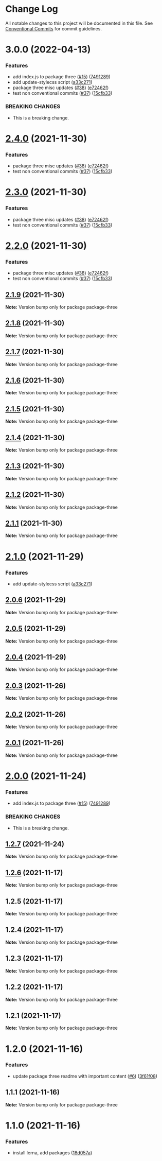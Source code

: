 # Change Log

All notable changes to this project will be documented in this file.
See [Conventional Commits](https://conventionalcommits.org) for commit guidelines.

# 3.0.0 (2022-04-13)


### Features

* add index.js to package three ([#15](https://github.com/mikachan/semantic-release-test/issues/15)) ([7491289](https://github.com/mikachan/semantic-release-test/commit/7491289efb98f8f6cfa9ea917cffdec8d8a5b820))
* add update-stylecss script ([a33c271](https://github.com/mikachan/semantic-release-test/commit/a33c271bd0b595bf04d6ddb0a235a36fd5e6d6b2))
* package three misc updates ([#38](https://github.com/mikachan/semantic-release-test/issues/38)) ([e72462f](https://github.com/mikachan/semantic-release-test/commit/e72462f3b198992bfd89dc497d956ad67045f310))
* test non conventional commits ([#37](https://github.com/mikachan/semantic-release-test/issues/37)) ([15cfb33](https://github.com/mikachan/semantic-release-test/commit/15cfb3374efd389ed1faf367d5c30cd9a7f17bc5))


### BREAKING CHANGES

* This is a breaking change.





# [2.4.0](https://github.com/mikachan/semantic-release-test/compare/package-three@2.1.0...package-three@2.4.0) (2021-11-30)


### Features

* package three misc updates ([#38](https://github.com/mikachan/semantic-release-test/issues/38)) ([e72462f](https://github.com/mikachan/semantic-release-test/commit/e72462f3b198992bfd89dc497d956ad67045f310))
* test non conventional commits ([#37](https://github.com/mikachan/semantic-release-test/issues/37)) ([15cfb33](https://github.com/mikachan/semantic-release-test/commit/15cfb3374efd389ed1faf367d5c30cd9a7f17bc5))





# [2.3.0](https://github.com/mikachan/semantic-release-test/compare/package-three@2.1.0...package-three@2.3.0) (2021-11-30)


### Features

* package three misc updates ([#38](https://github.com/mikachan/semantic-release-test/issues/38)) ([e72462f](https://github.com/mikachan/semantic-release-test/commit/e72462f3b198992bfd89dc497d956ad67045f310))
* test non conventional commits ([#37](https://github.com/mikachan/semantic-release-test/issues/37)) ([15cfb33](https://github.com/mikachan/semantic-release-test/commit/15cfb3374efd389ed1faf367d5c30cd9a7f17bc5))





# [2.2.0](https://github.com/mikachan/semantic-release-test/compare/package-three@2.1.0...package-three@2.2.0) (2021-11-30)


### Features

* package three misc updates ([#38](https://github.com/mikachan/semantic-release-test/issues/38)) ([e72462f](https://github.com/mikachan/semantic-release-test/commit/e72462f3b198992bfd89dc497d956ad67045f310))
* test non conventional commits ([#37](https://github.com/mikachan/semantic-release-test/issues/37)) ([15cfb33](https://github.com/mikachan/semantic-release-test/commit/15cfb3374efd389ed1faf367d5c30cd9a7f17bc5))





## [2.1.9](https://github.com/mikachan/semantic-release-test/compare/package-three@2.1.7...package-three@2.1.9) (2021-11-30)

**Note:** Version bump only for package package-three





## [2.1.8](https://github.com/mikachan/semantic-release-test/compare/package-three@2.1.7...package-three@2.1.8) (2021-11-30)

**Note:** Version bump only for package package-three





## [2.1.7](https://github.com/mikachan/semantic-release-test/compare/package-three@2.1.6...package-three@2.1.7) (2021-11-30)

**Note:** Version bump only for package package-three





## [2.1.6](https://github.com/mikachan/semantic-release-test/compare/package-three@2.1.5...package-three@2.1.6) (2021-11-30)

**Note:** Version bump only for package package-three





## [2.1.5](https://github.com/mikachan/semantic-release-test/compare/package-three@2.1.4...package-three@2.1.5) (2021-11-30)

**Note:** Version bump only for package package-three





## [2.1.4](https://github.com/mikachan/semantic-release-test/compare/package-three@2.1.3...package-three@2.1.4) (2021-11-30)

**Note:** Version bump only for package package-three





## [2.1.3](https://github.com/mikachan/semantic-release-test/compare/package-three@2.1.2...package-three@2.1.3) (2021-11-30)

**Note:** Version bump only for package package-three





## [2.1.2](https://github.com/mikachan/semantic-release-test/compare/package-three@2.1.1...package-three@2.1.2) (2021-11-30)

**Note:** Version bump only for package package-three





## [2.1.1](https://github.com/mikachan/semantic-release-test/compare/package-three@2.1.0...package-three@2.1.1) (2021-11-30)

**Note:** Version bump only for package package-three





# [2.1.0](https://github.com/mikachan/semantic-release-test/compare/package-three@2.0.6...package-three@2.1.0) (2021-11-29)


### Features

* add update-stylecss script ([a33c271](https://github.com/mikachan/semantic-release-test/commit/a33c271bd0b595bf04d6ddb0a235a36fd5e6d6b2))





## [2.0.6](https://github.com/mikachan/semantic-release-test/compare/package-three@2.0.0...package-three@2.0.6) (2021-11-29)

**Note:** Version bump only for package package-three





## [2.0.5](https://github.com/mikachan/semantic-release-test/compare/package-three@2.0.0...package-three@2.0.5) (2021-11-29)

**Note:** Version bump only for package package-three





## [2.0.4](https://github.com/mikachan/semantic-release-test/compare/package-three@2.0.0...package-three@2.0.4) (2021-11-29)

**Note:** Version bump only for package package-three





## [2.0.3](https://github.com/mikachan/semantic-release-test/compare/package-three@2.0.0...package-three@2.0.3) (2021-11-26)

**Note:** Version bump only for package package-three





## [2.0.2](https://github.com/mikachan/semantic-release-test/compare/package-three@2.0.0...package-three@2.0.2) (2021-11-26)

**Note:** Version bump only for package package-three





## [2.0.1](https://github.com/mikachan/semantic-release-test/compare/package-three@2.0.0...package-three@2.0.1) (2021-11-26)

**Note:** Version bump only for package package-three





# [2.0.0](https://github.com/mikachan/semantic-release-test/compare/package-three@1.2.7...package-three@2.0.0) (2021-11-24)


### Features

* add index.js to package three ([#15](https://github.com/mikachan/semantic-release-test/issues/15)) ([7491289](https://github.com/mikachan/semantic-release-test/commit/7491289efb98f8f6cfa9ea917cffdec8d8a5b820))


### BREAKING CHANGES

* This is a breaking change.





## [1.2.7](https://github.com/mikachan/semantic-release-test/compare/package-three@1.2.6...package-three@1.2.7) (2021-11-24)

**Note:** Version bump only for package package-three





## [1.2.6](https://github.com/mikachan/semantic-release-test/compare/package-three@1.2.5...package-three@1.2.6) (2021-11-17)

**Note:** Version bump only for package package-three





## 1.2.5 (2021-11-17)

**Note:** Version bump only for package package-three





## 1.2.4 (2021-11-17)

**Note:** Version bump only for package package-three





## 1.2.3 (2021-11-17)

**Note:** Version bump only for package package-three





## 1.2.2 (2021-11-17)

**Note:** Version bump only for package package-three





## 1.2.1 (2021-11-17)

**Note:** Version bump only for package package-three





# 1.2.0 (2021-11-16)


### Features

* update package three readme with important content ([#6](https://github.com/mikachan/semantic-release-test/issues/6)) ([3f61f08](https://github.com/mikachan/semantic-release-test/commit/3f61f08b2e150cc7b3ba92019b10f266116c5deb))





## 1.1.1 (2021-11-16)

**Note:** Version bump only for package package-three





# 1.1.0 (2021-11-16)


### Features

* install lerna, add packages ([18d057a](https://github.com/mikachan/semantic-release-test/commit/18d057a12fa43e2f1283188849a30a8e676bea1e))
